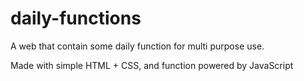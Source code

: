 # daily-functions
A web that contain some daily function for multi purpose use.

Made with simple HTML + CSS, and function powered by JavaScript
